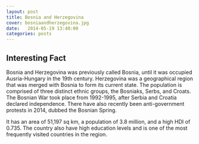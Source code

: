 ```yaml
---
layout: post
title: Bosnia and Herzegovina
cover: bosniaandherzegovina.jpg
date:   2014-05-19 13:40:00
categories: posts
---
```


## Interesting Fact

Bosnia and Herzegovina was previously called Bosnia, until it was occupied Ausria-Hungary in the 19th century. Herzegovina was a geographical region that was merged with Bosnia to form its current state. The population is comprised of three distinct ethnic groups, the Bosniaks, Serbs, and Croats. The Bosnian War took place from 1992-1995, after Serbia and Croatia declared independence. There have also recently been anti-government protests in 2014, dubbed the Bosnian Spring.
 
It has an area of 51,197 sq km, a population of 3.8 million, and a high HDI of 0.735. The country also have high education levels and is one of the most frequently visited countries in the region.